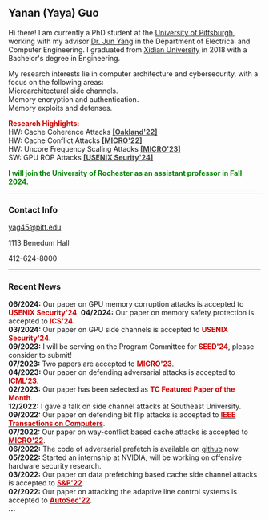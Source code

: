 


## Yanan (Yaya) Guo

Hi there! I am currently a PhD student at the [University of
Pittsburgh](https://www.pitt.edu), working with my advisor [Dr. Jun
Yang](https://sites.pitt.edu/~juy9/) in the Department of Electrical and Computer Engineering. I graduated from [Xidian University](https://www.xidian.edu.cn/) in
2018 with a Bachelor's degree in Engineering.

My research interests lie in computer architecture and cybersecurity, with a focus on the following areas:  
<i class="fas fa-paperclip"></i> Microarchitectural side channels.  
<i class="fas fa-paperclip"></i> Memory encryption and authentication.  
<i class="fas fa-paperclip"></i> Memory exploits and defenses.


**<span style="color: #cc0000">Research Highlights:</span>**  
<i class="fas fa-flag"></i> HW: Cache Coherence Attacks  **<a href="files/oakland22.pdf" style="color: #464646"> [Oakland'22]</a>**  
<i class="fas fa-flag"></i> HW: Cache Conflict Attacks  **<a href="files/micro22.pdf" style="color: #464646"> [MICRO'22]</a>**  
<i class="fas fa-flag"></i> HW: Uncore Frequency Scaling Attacks  **<a href="files/micro23.pdf" style="color: #464646"> [MICRO'23]</a>**  
<i class="fas fa-flag"></i> SW: GPU ROP Attacks  **<a href="submission" style="color: #464646"> [USENIX Seurity'24]</a>**  


**<span style="color: green">I will join the University of Rochester as an assistant professor in Fall 2024.</span>**  


---
### Contact Info

<i class="far fa-envelope"></i>  yag45@pitt.edu

<i class="far fa-building"></i>  1113 Benedum Hall

<i class="fas fa-phone"></i>  412-624-8000

---
### Recent News  
**06/2024:** Our paper on GPU memory corruption attacks is accepted to **<span style="color: #cc0000;"> USENIX Security'24</span>**. 
**04/2024:** Our paper on memory safety protection is accepted to **<span style="color: #cc0000;"> ICS'24</span>**.  
**03/2024:** Our paper on GPU side channels is accepted to **<span style="color: #cc0000;"> USENIX Security'24</span>**.  
**09/2023:** I will be serving on the Program Committee for **<span style="color: #cc0000;">SEED'24</span>**, please consider to submit!  
**07/2023:** Two papers are accepted to **<span style="color: #cc0000;">MICRO'23</span>**.  
**04/2023:** Our paper on defending adversarial attacks is accepted to **<span style="color: #cc0000;"> ICML'23</span>**.  
**02/2023:** Our paper has been selected as **<span style="color: #cc0000;">TC Featured Paper of the Month</span>**.  
**12/2022:** I gave a talk on side channel attacks at Southeast University.  
**09/2022:** Our paper on defending bit flip attacks is accepted to [**<span style="color: #cc0000;">IEEE Transactions on Computers**](https://www.computer.org/csdl/journal/tc/).</span>  
**07/2022:** Our paper on way-conflict based cache attacks is accepted to [**<span style="color: #cc0000;">MICRO'22**](https://www.microarch.org/micro55/)</span>.  
**06/2022:** The code of adversarial prefetch is available on [github](https://github.com/PittECEArch/AdversarialPrefetch) now.  
**05/2022:** Started an internship at NVIDIA, will be working on offensive hardware security research.  
**03/2022:** Our paper on data prefetching based cache side channel attacks is accepted to [**<span style="color: #cc0000;">S&P'22</span>**](https://www.ieee-security.org/TC/SP2022/index.html).  
**02/2022:** Our paper on attacking the adaptive line control systems is accepted to [**<span style="color: #cc0000;">AutoSec'22</span>**](https://www.ndss-symposium.org/ndss2022/cfp-autosec-workshop/).  
**...**

